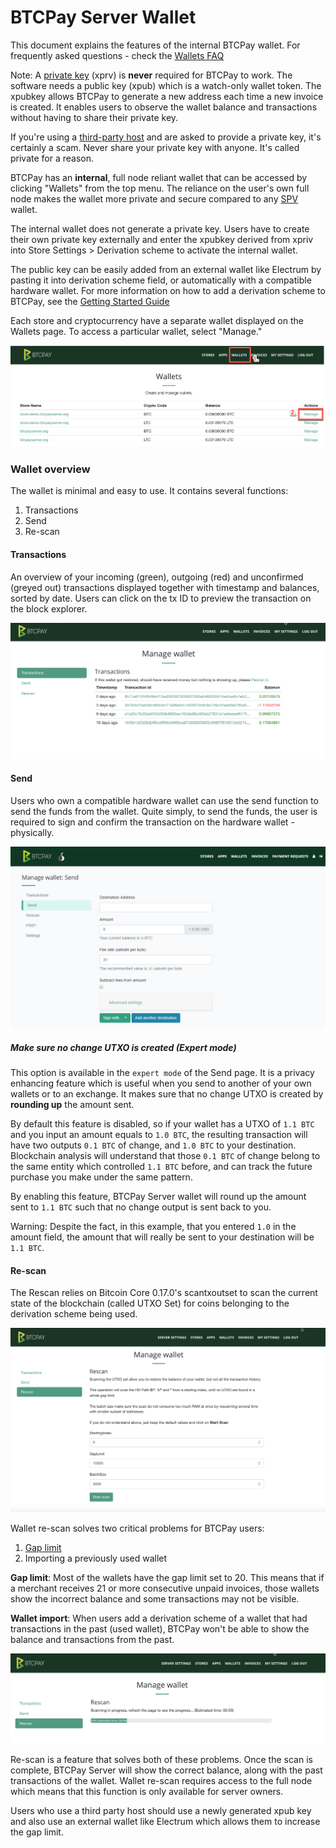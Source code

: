 # BTCPay Server Wallet
This document explains the features of the internal BTCPay wallet. For frequently asked questions - check the [Wallets FAQ](FAQ/FAQ-Wallet.md)

Note: A [private key](https://en.bitcoin.it/wiki/Private_key) (xprv) is **never** required for BTCPay to work. The software needs a public key (xpub) which is a watch-only wallet token. The xpubkey allows BTCPay to generate a new address each time a new invoice is created. It enables users to observe the wallet balance and transactions without having to share their private key.

If you're using a [third-party host](ThirdPartyHosting.md) and are asked to provide a private key, it's certainly a scam. Never share your private key with anyone. It's called private for a reason. 

BTCPay has an **internal**, full node reliant wallet that can be accessed by clicking "Wallets" from the top menu. The reliance on the user's own full node makes the wallet more private and secure compared to any [SPV](https://en.bitcoin.it/wiki/Thin_Client_Security#Simplified_Payment_Verification_.28SPV.29) wallet.

The internal wallet does not generate a private key. Users have to create their own private key externally and enter the xpubkey derived from xpriv into Store Settings > Derivation scheme to activate the internal wallet. 

The public key can be easily added from an external wallet like Electrum by pasting it into derivation scheme field, or automatically with a compatible hardware wallet. For more information on how to add a derivation scheme to BTCPay, see the [Getting Started Guide](GettingStarted.md)

Each store and cryptocurrency have a separate wallet displayed on the Wallets page.  To access a particular wallet, select "Manage."

![Wallets Page BTCPay](img/BTCPayWallets1.png)

### Wallet overview

The wallet is minimal and easy to use. It contains several functions:
1. Transactions
2. Send 
3. Re-scan

#### Transactions
An overview of your incoming (green), outgoing (red) and unconfirmed (greyed out) transactions displayed together with timestamp and balances, sorted by date. Users can click on the tx ID to preview the transaction on the block explorer.

![Individual Wallet](img/BTCPayWallets2.png)

#### Send
Users who own a compatible hardware wallet can use the send function to send the funds from the wallet. Quite simply, to send the funds, the user is required to sign and confirm the transaction on the hardware wallet - physically.

![Send from the Wallet](img/BTCPayWallets3.png)

##### Make sure no change UTXO is created (Expert mode)

This option is available in the `expert mode` of the Send page.
It is a privacy enhancing feature which is useful when you send to another of your own wallets or to an exchange. It makes sure that no change UTXO is created by **rounding up** the amount sent.

By default this feature is disabled, so if your wallet has a UTXO of `1.1 BTC` and you input an amount equals to `1.0 BTC`, the resulting transaction will have two outputs `0.1 BTC` of change, and `1.0 BTC` to your destination. Blockchain analysis will understand that those `0.1 BTC` of change belong to the same entity which controlled `1.1 BTC` before, and can track the future purchase you make under the same pattern.

By enabling this feature, BTCPay Server wallet will round up the amount sent to `1.1 BTC` such that no change output is sent back to you.

Warning: Despite the fact, in this example, that you entered `1.0` in the amount field, the amount that will really be sent to your destination will be `1.1 BTC`.

#### Re-scan
The Rescan relies on Bitcoin Core 0.17.0's scantxoutset to scan the current state of the blockchain (called UTXO Set) for coins belonging to the derivation scheme being used. 

![Wallet rescan](img/BTCPayWallets4.png)

Wallet re-scan solves two critical problems for BTCPay users:
1. [Gap limit](FAQ/FAQ-Wallet.md#missing-payments-in-my-software-or-hardware-wallet)
2. Importing a previously used wallet

**Gap limit**: Most of the wallets have the gap limit set to 20. This means that if a merchant receives 21 or more consecutive unpaid invoices, those wallets show the incorrect balance and some transactions may not be visible.

**Wallet import**: When users add a derivation scheme of a wallet that had transactions in the past (used wallet), BTCPay won't be able to show the balance and transactions from the past.

![Wallet rescan progress](img/BTCPayWallets5.png)

Re-scan is a feature that solves both of these problems. Once the scan is complete, BTCPay Server will show the correct balance, along with the past transactions of the wallet. Wallet re-scan requires access to the full node which means that this function is only available for server owners.

Users who use a third party host should use a newly generated xpub key and also use an external wallet like Electrum which allows them to increase the gap limit.

